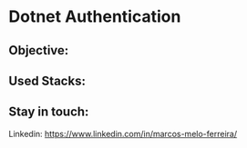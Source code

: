 # Dotnet Authentication

## Objective:

## Used Stacks:

## Stay in touch:

Linkedin: https://www.linkedin.com/in/marcos-melo-ferreira/